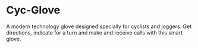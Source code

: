 # Cyc-Glove
A modern technology glove designed specially for cyclists and joggers. Get directions, indicate for a turn and make and receive calls with this smart glove.
